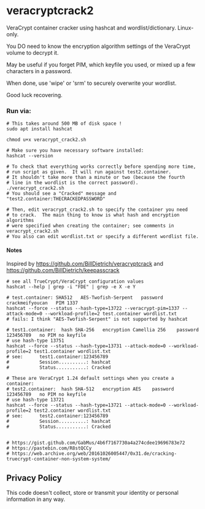 # veracryptcrack2

VeraCrypt container cracker using hashcat and wordlist/dictionary.  Linux-only.

You DO need to know the encryption algorithm settings of the VeraCrypt volume to decrypt it.

May be useful if you forget PIM, which keyfile you used, or mixed up a few characters in a password.

When done, use 'wipe' or 'srm' to securely overwrite your wordlist.

Good luck recovering.


### Run via:

```shell
# This takes around 500 MB of disk space !
sudo apt install hashcat

chmod u+x veracrypt_crack2.sh

# Make sure you have necessary software installed:
hashcat --version

# To check that everything works correctly before spending more time,
# run script as given.  It will run against test2.container.
# It shouldn't take more than a minute or two (because the fourth
# line in the wordlist is the correct password).
./veracrypt_crack2.sh
# You should see a "Cracked" message and "test2.container:THECRACKEDPASSWORD"

# Then, edit veracrypt_crack2.sh to specify the container you need
# to crack.  The main thing to know is what hash and encryption algorithms
# were specified when creating the container; see comments in veracrypt_crack2.sh
# You also can edit wordlist.txt or specify a different wordlist file.
```



#### Notes

Inspired by https://github.com/BillDietrich/veracryptcrack and 
https://github.com/BillDietrich/keepasscrack

```shell
# see all TrueCrypt/VeraCrypt configuration values
hashcat --help | grep -i "FDE" | grep -e X -e Y

# test.container: SHA512   AES-Twofish-Serpent   password crackmeifyoucan   PIM 1337
hashcat --force --status --hash-type=13722 --veracrypt-pim=1337 --attack-mode=0 --workload-profile=2 test.container wordlist.txt
# fails: I think "AES-Twofish-Serpent" is not supported by hashcat

# test1.container:  hash SHA-256   encryption Camellia 256    password 123456789   no PIM no keyfile
# use hash-type 13751
hashcat --force --status --hash-type=13731 --attack-mode=0 --workload-profile=2 test1.container wordlist.txt
# see:		test1.container:123456789                        
#			Session..........: hashcat                       
#			Status...........: Cracked

# These are VeraCrypt 1.24 default settings when you create a container:
# test2.container:  hash SHA-512   encryption AES    password 123456789   no PIM no keyfile
# use hash-type 13721
hashcat --force --status --hash-type=13721 --attack-mode=0 --workload-profile=2 test2.container wordlist.txt
# see:		test2.container:123456789                        
#			Session..........: hashcat                       
#			Status...........: Cracked


# https://gist.github.com/GabMus/4b6f7167730a4a274cdee19696783e72
# https://pastebin.com/R8stQCCy
# https://web.archive.org/web/20161026005447/0x31.de/cracking-truecrypt-container-non-system-system/
```



## Privacy Policy

This code doesn't collect, store or transmit your identity or personal information in any way.
